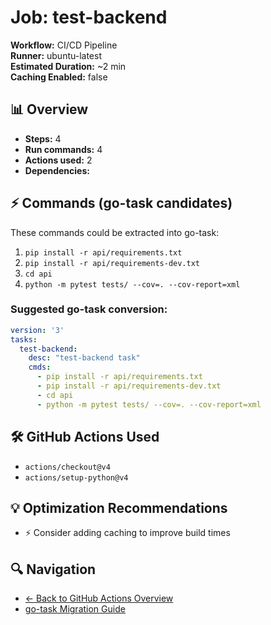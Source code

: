 # Job: test-backend

**Workflow:** CI/CD Pipeline  
**Runner:** ubuntu-latest  
**Estimated Duration:** ~2 min  
**Caching Enabled:** false

## 📊 Overview

- **Steps:** 4
- **Run commands:** 4
- **Actions used:** 2
- **Dependencies:** 

## ⚡ Commands (go-task candidates)

These commands could be extracted into go-task:

1. `pip install -r api/requirements.txt`
2. `pip install -r api/requirements-dev.txt`
3. `cd api`
4. `python -m pytest tests/ --cov=. --cov-report=xml`

### Suggested go-task conversion:

```yaml
version: '3'
tasks:
  test-backend:
    desc: "test-backend task"
    cmds:
      - pip install -r api/requirements.txt
      - pip install -r api/requirements-dev.txt
      - cd api
      - python -m pytest tests/ --cov=. --cov-report=xml
```

## 🛠️ GitHub Actions Used

- `actions/checkout@v4`
- `actions/setup-python@v4`

## 💡 Optimization Recommendations

- ⚡ Consider adding caching to improve build times

## 🔍 Navigation

- [← Back to GitHub Actions Overview](../README.md)
- [go-task Migration Guide](../summaries/go-task-migration.md)
